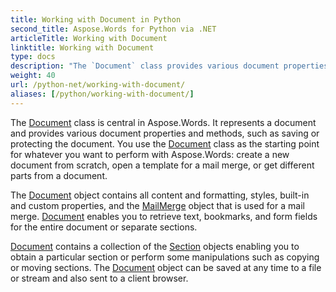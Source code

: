```yaml
---
title: Working with Document in Python
second_title: Aspose.Words for Python via .NET
articleTitle: Working with Document
linktitle: Working with Document
type: docs
description: "The `Document` class provides various document properties and methods using Python. You use the `Document` class as the starting point for whatever you want to perform with Aspose.Words for Python. The `Document` object can be saved to a file or stream and also sent to a browser."
weight: 40
url: /python-net/working-with-document/
aliases: [/python/working-with-document/]
---
```


The [Document](https://reference.aspose.com/words/python-net/aspose.words/document/) class is central in Aspose.Words. It represents a document and provides various document properties and methods, such as saving or protecting the document. You use the [Document](https://reference.aspose.com/words/python-net/aspose.words/document/) class as the starting point for whatever you want to perform with Aspose.Words: create a new document from scratch, open a template for a mail merge, or get different parts from a document.

The [Document](https://reference.aspose.com/words/python-net/aspose.words/document/) object contains all content and formatting, styles, built-in and custom properties, and the [MailMerge](https://reference.aspose.com/words/python-net/aspose.words.mailmerging/mailmerge/) object that is used for a mail merge. [Document](https://reference.aspose.com/words/python-net/aspose.words/document/) enables you to retrieve text, bookmarks, and form fields for the entire document or separate sections.

[Document](https://reference.aspose.com/words/python-net/aspose.words/document/) contains a collection of the [Section](https://reference.aspose.com/words/python-net/aspose.words/section/) objects enabling you to obtain a particular section or perform some manipulations such as copying or moving sections. The [Document](https://reference.aspose.com/words/python-net/aspose.words/document/) object can be saved at any time to a file or stream and also sent to a client browser.
